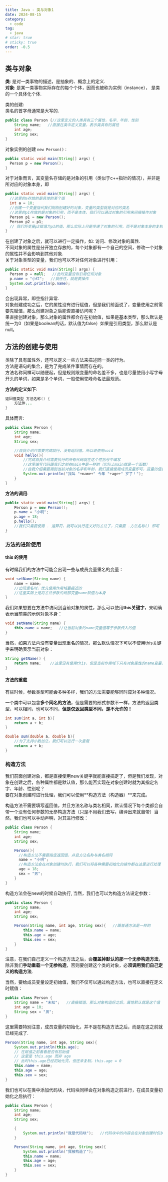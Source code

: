 ```yaml
---
title: Java - 类与对象1
date: 2024-08-15
category:
  - code
tag:
  - java
# star: true
# sticky: true
order: -0.5
---
```


## 类与对象

**类**: 是对一类事物的描述，是抽象的、概念上的定义.  
**对象**: 是某一类事物实际存在的每个个体，因而也被称为实例（instance）， 是类的一个具体化个体.  

类的创建:  
类名的首字母通常是大写的.  

```java
public class Person {//这里定义的人类具有三个属性，名字、年龄、性别
    String name;   //直接在类中定义变量，表示类具有的属性
    int age;
    String sex;
}
```

对象实例的创建 `new Person()` :  

```java
public static void main(String[] args) {
  Person p = new Person();
}
```

对于对象而言，其变量名存储的是对象的引用（类似于c++指针的情况），并非是所对应的对象本身，即  

```java
public static void main(String[] args) {
  //这里的a存放的是具体的某个值
  int a = 10;
  //创建一个变量指代我们刚刚创建好的对象，变量的类型就是对应的类名
  //这里的p1存放的是对象的引用，而不是本体，我们可以通过对象的引用来间接操作对象
  Person p1 = new Person();
  Person p2 = p1;
  // 我们将变量p2赋值为p1的值，那么实际上只是传递了对象的引用，而不是对象本身的复制
}
```

在创建了对象之后，就可以进行一定操作，如: 访问、修改对象的属性.  
不同对象的属性是分开独立存放的，每个对象都有一个自己的空间，修改一个对象的属性并不会影响到其他对象.  
关于对象类型的变量，我们也可以不对任何对象进行引用：  

```java
public static void main(String[] args) {
  Person p = null;   //此时变量没有引用任何对象
  p.name = "小红";   //我任性，就是要操作
  System.out.println(p.name);
}
```

会出现异常，即空指针异常.  
对象创建成功之后，它的属性没有进行赋值，但是我们前面说了，变量使用之前需要先赋值，那么创建对象之后能否直接访问呢？  
果直接创建对象，那么对象的属性都会存在初始值，如果是基本类型，那么默认是统一为0（如果是boolean的话，默认值为false）如果是引用类型，那么默认是null。

## 方法的创建与使用

类除了具有属性外，还可以定义一些方法来描述同一类的行为。  
方法是语句的集合，是为了完成某件事情而存在的。  
方法名称同样可以随便起，但是规则跟变量的命名差不多，也是尽量使用小写字母开头的单词，如果是多个单词，一般使用驼峰命名法最规范。

**方法的定义如下**:  

```java
返回值类型 方法名称() {
    方法体...
}
```

具体而言:  

```java
public class Person {
    String name;
    int age;
    String sex;

    //自我介绍只需要完成就行，没有返回值，所以说使用void
    void hello(){
        //完成自我介绍需要执行的所有代码就在这个花括号中编写
        //这里编写代码跟我们之前在main中是一样的（实际上main就是一个函数）
        //自我介绍需要用到当前对象的名字和年龄，我们直接使用成员变量即可，变量的值就是当前对象的存放值
        System.out.println("我叫 "+name+" 今年 "+age+" 岁了！");
    }
}
```

**方法的调用**:  

```java
public static void main(String[] args) {
    Person p = new Person();
    p.name = "小明";
    p.age = 18;
    p.hello();
    //我们只需要使用 . 运算符，就可以执行定义好的方法了，只需要 .方法名称() 即可
}
```

### 方法的进阶使用

#### this 的使用

有时候我们的方法中可能会出现一些与成员变量重名的变量：  

```java
void setName(String name) {
    name = name;
    //出现重名时，优先使用作用域最接近的
    //这里实际上是将方法参数的局部变量name赋值为本身
}
```

我们如果想要在方法中访问到当前对象的属性，那么可以使用**this关键字**，来明确表示当前类的示例对象本身：  

```java
void setName(String name) {
    this.name = name;   //让当前对象的name变量值等于参数传入的值
}
```

当然，如果方法内没有变量出现重名的情况，那么默认情况下可以不使用this关键字来明确表示当前对象：  

```java
String getName() {
    return name;    //这里没有使用this，但是当前作用域下只有对象属性的name变量，所以说直接就使用了
}
```

#### 方法的重载

有些时候，参数类型可能会多种多样，我们的方法需要能够同时应对多种情况。  

一个类中可以包含**多个同名的方法**，但是需要的形式参数不一样，方法的返回类型，可以相同，也可以不同，**但是仅返回类型不同，是不允许的！**  

```java
int sum(int a, int b){
    return a + b;
}

double sum(double a, double b){
    //为了支持小数加法，我们可以进行一次重载
    return a + b;
}
```

### 构造方法

我们前面创建对象，都是直接使用new关键字就能直接搞定了，但是我们发现，对象在创建之后，各种属性都是默认值，那么能否实现在对象创建时就为其指定名字、年龄、性别呢？  
要在对象创建时进行处理，我们可以使用**构造方法（构造器）**来完成。  

构造方法不需要填写返回值，并且方法名称与类名相同，默认情况下每个类都会自带一个没有任何参数的无参构造方法（只是不用我们去写，编译出来就自带）当然，我们也可以手动声明，对其进行修改：  

```java
public class Person {
    String name;
    int age;
    String sex;

    Person(){
      //构造方法不需要指定返回值，并且方法名称与类名相同
      name = "小明";
      //构造方法会在对象创建时执行，我们可以将各种需要初始化的操作都在这里进行处理
      age = 18;
      sex = "男";
    }
}
```

构造方法会在new的时候自动执行, 当然，我们也可以为构造方法设定参数：  

```java
public class Person {
    String name;
    int age;
    String sex;

    Person(String name, int age, String sex){   //跟普通方法是一样的
        this.name = name;
        this.age = age;
        this.sex = sex;
    }
}
```

注意，在我们自己定义一个构造方法之后，会**覆盖掉默认的那一个无参构造方法**，除非我们**手动重载一个无参构造**，否则要创建这个类的对象，必**须调用我们自己定义的构造方法**.  

当然，要给成员变量设定初始值，我们不仅可以通过构造方法，也可以直接在定义时赋值：  

```java
public class Person {
    String name = "未知";   //直接赋值，那么对象构造好之后，属性默认就是这个值
    int age = 10;
    String sex = "男";
}
```

这里需要特别注意，成员变量的初始化，并不是在构造方法之后，而是在这之前就已经完成了.  

```java
Person(String name, int age, String sex){
    System.out.println(this.age);
    // 在赋值之前看看是否有初始值
    // 这里是 this.age 而非 age
    // 此时this.age已经初始化完，但还未复制，this.age = 0
    this.name = name;
    this.age = age;
    this.sex = sex;
}
```

我们也可以在类中添加代码块，代码块同样会在对象构造之前进行，在成员变量初始化之后执行：  

```java
public class Person {
    String name;
    int age;
    String sex;

    {
        System.out.println("我是代码块");   //代码块中的内容会在对象创建时仅执行一次
    }

    Person(String name, int age, String sex){
        System.out.println("我被构造了");
        this.name = name;
        this.age = age;
        this.sex = sex;
    }
}
```
